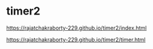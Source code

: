 # timer2
https://rajatchakraborty-229.github.io/timer2/index.html

https://rajatchakraborty-229.github.io/timer2/timer.html

